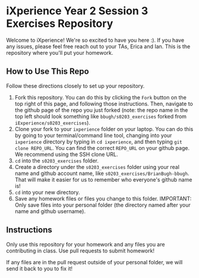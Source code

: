 iXperience Year 2 Session 3 Exercises Repository
================================================

Welcome to iXperience! We're so excited to have you here :). If you have any issues, please feel free reach out to your TAs, Erica and Ian. This is the repository where you'll put your homework.

How to Use This Repo
-----------------------

Follow these directions closely to set up your repository.

1. Fork this repository. You can do this by clicking the ```Fork``` button on the top right of this page, and following those instructions. Then, navigate to the github page of the repo you just forked (note: the repo name in the top left should look something like ```bbugh/s0203_exercises``` forked from ```iExperience/s0203_exercises```).
2. Clone your fork to your ```ixperience``` folder on your laptop. You can do this by going to your terminal/command line tool, changing into your ```ixperience``` directory by typing in ```cd ixperience```, and then typing ```git clone REPO_URL```. You can find the correct ```REPO_URL``` on your github page. We recommend using the SSH clone URL.
3. ```cd``` into the ```s0203_exercises``` folder.
4. Create a directory under the ```s0203_exercises``` folder using your real name and github account name, like ```s0203_exercises/BrianBugh-bbugh```. That will make it easier for us to remember who everyone's github name is!
5. ```cd``` into your new directory.
6. Save any homework files or files you change to this folder. IMPORTANT: Only save files into your personal folder (the directory named after your name and github username).

Instructions
--------------

Only use this repository for your homework and any files you are contributing in class. Use pull requests to submit homework!

If any files are in the pull request outside of your personal folder, we will send it back to you to fix it!
